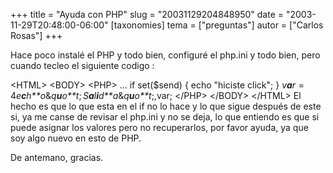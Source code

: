 +++
title = "Ayuda con PHP"
slug = "20031129204848950"
date = "2003-11-29T20:48:00-06:00"
[taxonomies]
tema = ["preguntas"]
autor = ["Carlos Rosas"]
+++

Hace poco instalé el PHP y todo bien, configuré el php.ini y todo bien,
pero cuando tecleo el siguiente codigo :

<!-- more -->
\<HTML\> \<BODY\> \<PHP\> … if set($send) { echo &quot;hiciste
click&quot;; }
*v**a**r* = 4*e**c**h**o*&*q**u**o**t*; *S**a**l**i**d**a*&*q**u**o**t*;,var;
\</PHP\> \</BODY\> \</HTML\> El hecho es que lo que esta en el if no lo
hace y lo que sigue después de este si, ya me canse de revisar el
php.ini y no se deja, lo que entiendo es que si puede asignar los
valores pero no recuperarlos, por favor ayuda, ya que soy algo nuevo en
esto de PHP.

De antemano, gracias.
